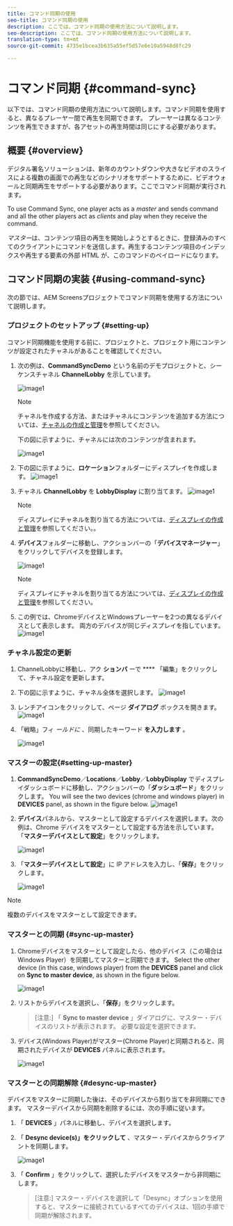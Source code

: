 ```yaml
---
title: コマンド同期の使用
seo-title: コマンド同期の使用
description: ここでは、コマンド同期の使用方法について説明します。
seo-description: ここでは、コマンド同期の使用方法について説明します。
translation-type: tm+mt
source-git-commit: 4735e1bcea3b635a55ef5d57e6e10a5948d8fc29

---
```



# コマンド同期 {#command-sync}

以下では、コマンド同期の使用方法について説明します。コマンド同期を使用すると、異なるプレーヤー間で再生を同期できます。 プレーヤーは異なるコンテンツを再生できますが、各アセットの再生時間は同じにする必要があります。

## 概要 {#overview}

デジタル署名ソリューションは、新年のカウントダウンや大きなビデオのスライスによる複数の画面での再生などのシナリオをサポートするために、ビデオウォールと同期再生をサポートする必要があります。ここでコマンド同期が実行されます。

To use Command Sync, one player acts as a *master* and sends command and all the other players act as *clients* and play when they receive the command.

*マスター*&#x200B;は、コンテンツ項目の再生を開始しようとするときに、登録済みのすべてのクライアントにコマンドを送信します。再生するコンテンツ項目のインデックスや再生する要素の外部 HTML が、このコマンドのペイロードになります。

## コマンド同期の実装 {#using-command-sync}

次の節では、AEM Screensプロジェクトでコマンド同期を使用する方法について説明します。

### プロジェクトのセットアップ {#setting-up}

コマンド同期機能を使用する前に、プロジェクトと、プロジェクト用にコンテンツが設定されたチャネルがあることを確認してください。

1. 次の例は、**CommandSyncDemo** という名前のデモプロジェクトと、シーケンスチャネル **ChannelLobby** を示しています。

   ![image1](assets/command-sync/command-sync1-1.png)

   >[!NOTE]
   >
   >チャネルを作成する方法、またはチャネルにコンテンツを追加する方法については、[チャネルの作成と管理](/help/user-guide/managing-channels.md)を参照してください。

   下の図に示すように、チャネルには次のコンテンツが含まれます。

   ![image1](assets/command-sync/command-sync2-1.png)

1. 下の図に示すように、**ロケーション**フォルダーにディスプレイを作成します。
   ![image1](assets/command-sync/command-sync3-1.png)

1. チャネル **ChannelLobby** を **LobbyDisplay** に割り当てます。
   ![image1](assets/command-sync/command-sync4-1.png)

   >[!NOTE]
   >
   >ディスプレイにチャネルを割り当てる方法については、[ディスプレイの作成と管理](/help/user-guide/managing-displays.md)を参照してください。。

1. **デバイス**&#x200B;フォルダーに移動し、アクションバーの「**デバイスマネージャー**」をクリックしてデバイスを登録します。

   ![image1](assets/command-sync5.png)

   >[!NOTE]
   >
   >ディスプレイにチャネルを割り当てる方法については、[ディスプレイの作成と管理](/help/user-guide/managing-displays.md)を参照してください。

1. この例では、ChromeデバイスとWindowsプレーヤーを2つの異なるデバイスとして表示します。 両方のデバイスが同じディスプレイを指しています。
   ![image1](assets/command-sync6.png)

### チャネル設定の更新

1. ChannelLobbyに移動し、アク **ションバ** ーで **** 「編集」をクリックして、チャネル設定を更新します。

1. 下の図に示すように、チャネル全体を選択します。
   ![image1](assets/command-sync/command-sync7-1.png)

1. レンチアイコンをクリックして、ページ **ダイアログ** ボックスを開きます。
   ![image1](assets/command-sync/command-sync8-1.png)

1. 「戦略」フィ *ールドに* 、同期したキーワード **を入力します** 。

   ![image1](assets/command-sync/command-sync9-1.png)


### マスターの設定{#setting-up-master}

1. **CommandSyncDemo**／**Locations**／**Lobby**／**LobbyDisplay** でディスプレイダッシュボードに移動し、アクションバーの「**ダッシュボード**」をクリックします。
You will see the two devices (chrome and windows player) in **DEVICES** panel, as shown in the figure below.
   ![image1](assets/command-sync/command-sync10-1.png)

1. **デバイス**&#x200B;パネルから、マスターとして設定するデバイスを選択します。次の例は、Chrome デバイスをマスターとして設定する方法を示しています。「**マスターデバイスとして設定**」をクリックします。

   ![image1](assets/command-sync/command-sync11-1.png)

1. 「**マスターデバイスとして設定**」に IP アドレスを入力し、「**保存**」をクリックします。

   ![image1](assets/command-sync/command-sync12-1.png)

>[!NOTE]
> 複数のデバイスをマスターとして設定できます。

### マスターとの同期 {#sync-up-master}

1. Chromeデバイスをマスターとして設定したら、他のデバイス（この場合はWindows Player）を同期してマスターと同期できます。
Select the other device (in this case, windows player) from the **DEVICES** panel and click on **Sync to master device**, as shown in the figure below.

   ![image1](assets/command-sync/command-sync13-1.png)

1. リストからデバイスを選択し、「**保存**」をクリックします。

   >[注意:]
   > 「 **Sync to master device** 」ダイアログに、マスター・デバイスのリストが表示されます。 必要な設定を選択できます。

1. デバイス(Windows Player)がマスター(Chrome Player)と同期されると、同期されたデバイスが **DEVICES** パネルに表示されます。

   ![image1](assets/command-sync/command-sync14-1.png)

### マスターとの同期解除 {#desync-up-master}

デバイスをマスターに同期した後は、そのデバイスから割り当てを非同期にできます。 マスターデバイスから同期を削除するには、次の手順に従います。

1. 「 **DEVICES** 」パネルに移動し、デバイスを選択します。

1. 「 **Desync device(s)」をクリックして** 、マスター・デバイスからクライアントを同期します。

   ![image1](assets/command-sync/command-sync15-1.png)

1. 「 **Confirm** 」をクリックして、選択したデバイスをマスターから非同期にします。

   >[注意:]
   > マスター・デバイスを選択して「Desync」オプションを使用すると、マスターに接続されているすべてのデバイスは、1回の手順で同期が解除されます。
